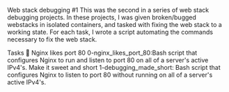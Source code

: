 Web stack debugging #1
This was the second in a series of web stack debugging projects. In these projects, I was given broken/bugged webstacks in isolated containers, and tasked with fixing the web stack to a working state. For each task, I wrote a script automating the commands necessary to fix the web stack.

Tasks 📃
Nginx likes port 80
0-nginx_likes_port_80:Bash script that configures Nginx to run and listen to port 80 on all of a server's active IPv4's.
Make it sweet and short
1-debugging_made_short: Bash script that configures Nginx to listen to port 80 without running on all of a server's active IPv4's.
